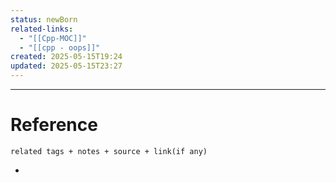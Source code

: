 ```yaml
---
status: newBorn
related-links:
  - "[[Cpp-MOC]]"
  - "[[cpp - oops]]"
created: 2025-05-15T19:24
updated: 2025-05-15T23:27
---
```

---




# Reference
`related tags + notes + source + link(if any)`
 

- 
